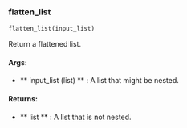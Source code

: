 

### flatten_list
```python
flatten_list(input_list)
```
Return a flattened list.

#### Args:

* ** input_list (list) ** :  A list that might be nested.

#### Returns:

* ** list ** :  A list that is not nested.